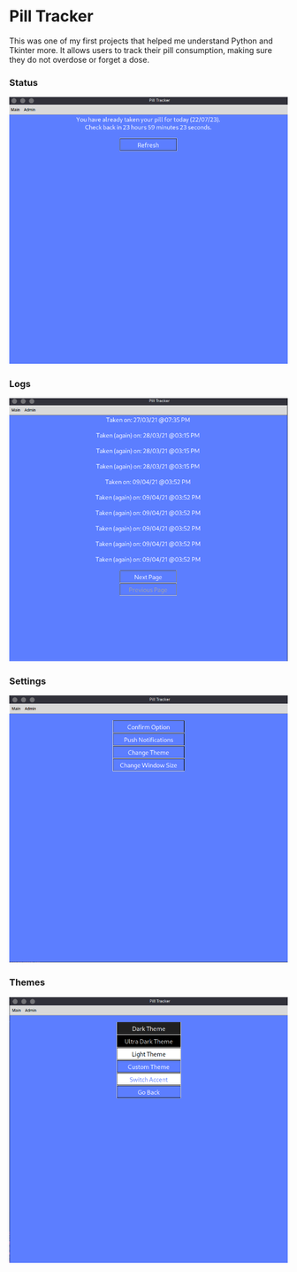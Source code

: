 # Pill Tracker

This was one of my first projects that helped me understand Python and Tkinter more. It allows users to track their pill consumption, making sure they do not overdose or forget a dose.

### Status

![Status](https://github.com/itzmk21/Pill-Tracker/blob/master/screenshots/Status.png?raw=true)

### Logs

![Logs](https://github.com/itzmk21/Pill-Tracker/blob/master/screenshots/Logs.png?raw=true)

### Settings

![Settings](https://github.com/itzmk21/Pill-Tracker/blob/master/screenshots/Settings.png?raw=true)

### Themes

![Themes](https://github.com/itzmk21/Pill-Tracker/blob/master/screenshots/Themes.png?raw=true)
